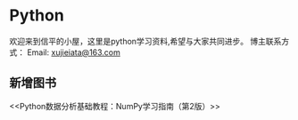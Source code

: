 # Python
欢迎来到信平的小屋，这里是python学习资料,希望与大家共同进步。
博主联系方式：
Email: xujieiata@163.com


## 新增图书
<<Python数据分析基础教程：NumPy学习指南（第2版）>>
